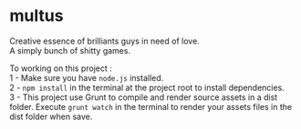 # multus
Creative essence of brilliants guys in need of love.  
A simply bunch of shitty games.

To working on this project :  
1 - Make sure you have ```node.js``` installed.  
2 - ```npm install``` in the terminal at the project root to install dependencies.  
3 - This project use Grunt to compile and render source assets in a dist folder. Execute ```grunt watch``` in the terminal to render your assets files in the dist folder when save.
